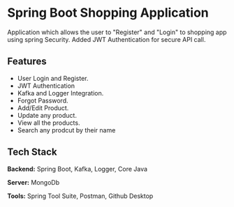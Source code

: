
# Spring Boot Shopping Application

Application which allows the user to "Register" and "Login" to shopping app using spring Security. Added JWT Authentication for secure API call.  


## Features

- User Login and Register.
- JWT Authentication
- Kafka and Logger Integration.
- Forgot Password.
- Add/Edit Product.
- Update any product.
- View all the products.
- Search any prodcut by their name




## Tech Stack

**Backend:** Spring Boot, Kafka, Logger, Core Java

**Server:** MongoDb 

**Tools:** Spring Tool Suite, Postman, Github Desktop

